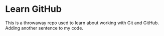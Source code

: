 # Learn GitHub

This is a throwaway repo used to learn about working with Git and GitHub.
Adding another sentence to my code.
